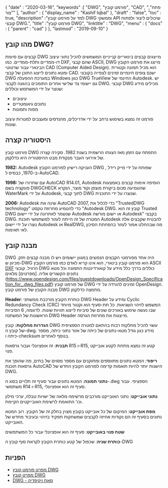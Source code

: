 {
  "date" : "2020-03-16",
  "keywords" :[ "DWG", "פורמט קובץ", "CAD", "פתח", "צור" ],
  "author" : {
    "display_name" : "Kashif Iqbal"
},
  "draft" : "false",
  "toc" : true,
  "description" :"למד על פורמט קובץ DWG וממשקי API שיכולים ליצור ולפתוח קובצי DWG.",
  "title" :"פורמט קובץ DWG",
  "linktitle" : "DWG",
  "menu" : {
    "docs" : {
      "parent" : "cad"
}
},
  "lastmod" : "2019-09-10"
}

## מהו קובץ DWG?

קבצים עם סיומת DWG מייצגים קבצים בינאריים קנייניים המשמשים להכיל נתוני עיצוב דו-ממדיים ותלת-ממדיים. כמו DXF, שהם קבצי ASCII, DWG מייצג את פורמט הקובץ הבינארי עבור שרטוטי CAD (Computer Aided Design). הוא מכיל תמונה וקטורית ומטא נתונים לייצוג התוכן של קבצי CAD. ישנם צופים חינמיים זמינים לצפייה בקובצי DWG במערכת ההפעלה Windows כגון DWG TrueView החינמי של Autodesk. יש גם יישומי צד שלישי אחרים התומכים בהגעה לקבצי DWG. קובצי DWG מכילים מידע שנוצר על ידי המשתמש וכוללים:

* עיצובים
* נתונים גיאומטריים
* מפות ותמונות

פורמט זה נמצא בשימוש נרחב על ידי אדריכלים, מהנדסים ומעצבים למטרות עיצוב שונות.

## היסטוריה קצרה ##

פורמט קובץ DWG התפתח עם הזמן מאז הצגתו הרשמית בשנת 1982. סקירה קצרה של אירועי העבר מנקודת מבט ההיסטוריה היא כדלקמן.

**1982:** Autodesk העניקה רישיון לפורמט הקובץ DWG , שפותח על ידי מייק רידל ב-1970, כבסיס ל-AutoCAD.

**1998:** עם שחרורו של AutoCAD R14.01, Autodesk הוסיפה אימות קבצים באמצעות פונקציה בשם DWGCHECK שהטמיעה סכום ביקורת מוצפן וקוד מוצר, הנקרא WaterMark על ידי Autodesk, לתוך קבצי DWG שנוצרו על ידי התוכנית.

**2006:** Autodesk שינה את AutoCAD 2007, כדי לכלול את "TrustedDWG technology" כדי להטמיע מחרוזת טקסט "Autodesk DWG. קובץ זה הוא Trusted DWG שנשמר לאחרונה על ידי יישום Autodesk או יישום מורשה Autodesk" בקבצי DWG. המטרה של זה הייתה לעזור למשתמשי תוכנת Autodesk להבטיח שקבצים אלה נוצרו על ידי יישום Autodesk או RealDWG, מה שבהחלט אמור לעזור בהפחתת הסיכון לאי תאימות.

## מבנה קובץ ##

DWG היה אחד מפורמטי הקבצים הנפוצים במגוון יישומים ויש לו מבנה קבצים חזק. מכיוון ש-DWG הוא פורמט קובץ בינארי, הוא אינו קריא לאדם כמו פורמט הקובץ ASCII [DXF](/he/cad/dxf/) הרגיל. קובצי DWG כוללים בדרך כלל מידע על קואורדינטות התמונה וכל מטא נתונים הקשורים אליה. [מפרטים] מלאים (https://www.opendesign.com/files/guestdownloads/OpenDesign_Specification_for_.dwg_files.pdf) של פורמט קובץ DWG זמינים להורדה על ידי OpenDesign. מבנה הקובץ של פורמט קובץ DWG מתמצה כדלקמן.

**Header**: כותרת הקובץ מורכבת ממשתני DWG Header ומידע על Cyclic Redundancy Check (CRC) המשמש לזיהוי השגיאות. כל תת-סעיף הוא וקטור מיוחד שבו נעשה שימוש באורכים שונים של סיביות לייצוג תוויות שונות. לדוגמה, 6 הסיביות הראשונות של המשתנה DWG Header מייצגות את מחרוזת הגרסה.

**הגדרות מחלקות:** קובץ DWG עשוי להכיל מחלקות רבות בהתאם למטרה הספציפית של קובץ ה-dwg. מידע כגון גודל מטא-נתונים של כיתה של אזור נתוני כיתה, מספר כיתה ו-checksum בנוסף לאחרים.

**תבנית**: זה אופציונלי ועבור גרסאות R15 ו-R15, קטע זה נמצא מתחת לקטע אובייקט פנוי.

**ריפוד**: המטא נתונים מתווספים ומתוקנים עם מספר מסוים של בתים, מה שהופך את גרסאות תוכנת AutoCAD הישנות יותר להיות תואמות קדימה לפורמט הקובץ החדש של DWG.

**נתוני תמונה**: המטא נתונים עבור סעיף זה תלויים בסוג ה-.dwg הספציפי. עבור משתמשי R14 ו-R15, סעיף זה הוא אופציונלי.

**נתוני אובייקט**: נתוני האובייקט מורכבים מרשימה מלאה של ישויות טבלה, ערכי מילון וכו' התואמת לרשימת האובייקטים הקיימת.

**מפת אובייקט**: המיקום של כל אובייקט בקובץ מצוין בחלק זה של הקובץ. רוב המטא נתונים בסעיף זה הם נקודות אחיזה לקבצים שמשחקות תפקיד בזיהוי ובעיבוד מחדש של האובייקט.

**שטח פנוי באובייקט**: סעיף זה הוא אופציונלי עבור כל המשתמשים

**כותרת שניה**: שכפול של קטע כותרת הקובץ לקראת סוף קובץ ה-DWG

## הפניות ##

* [מפרט פורמט קובץ DWG](https://www.opendesign.com/files/guestdownloads/OpenDesign_Specification_for_.dwg_files.pdf)
* [מפרט קובץ DWG](https://www.scan2cad.com/dwg/file-spec/)
* [DWG - מאת ויקיפדיה](https://en.wikipedia.org/wiki/.dwg)

